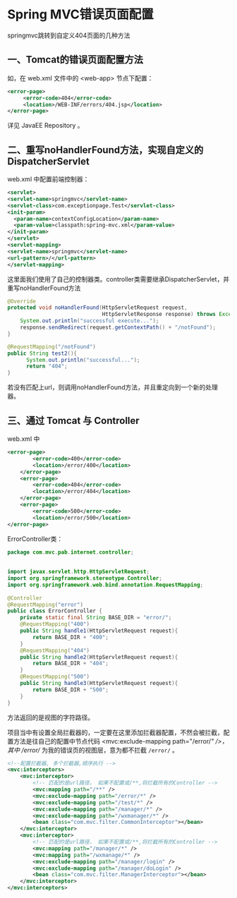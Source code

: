 # Spring MVC错误页面配置

springmvc跳转到自定义404页面的几种方法

## 一、Tomcat的错误页面配置方法

如，在 web.xml 文件中的 &lt;web-app&gt; 节点下配置：

```xml
<error-page>
     <error-code>404</error-code>
     <location>/WEB-INF/errors/404.jsp</location>
</error-page>
```

详见 JavaEE Repository 。

## 二、重写noHandlerFound方法，实现自定义的DispatcherServlet

web.xml 中配置前端控制器：

```xml
<servlet>
<servlet-name>springmvc</servlet-name>
<servlet-class>com.exceptionpage.Test</servlet-class>
<init-param>
  <param-name>contextConfigLocation</param-name>
  <param-value>classpath:spring-mvc.xml</param-value>
</init-param>
</servlet>
<servlet-mapping>
<servlet-name>springmvc</servlet-name>
<url-pattern>/</url-pattern>
</servlet-mapping>
```

这里面我们使用了自己的控制器类。controller类需要继承DispatcherServlet，并重写noHandlerFound方法

```java
@Override
protected void noHandlerFound(HttpServletRequest request,
							  HttpServletResponse response) throws Exception {
	System.out.println("successful execute...");
	response.sendRedirect(request.getContextPath() + "/notFound");
}

@RequestMapping("/notFound")
public String test2(){
	  System.out.println("successful...");
	  return "404";
}
```

若没有匹配上url，则调用noHandlerFound方法，并且重定向到一个新的处理器。

## 三、通过 Tomcat 与 Controller

web.xml 中

```xml
<error-page>
		<error-code>400</error-code>
		<location>/error/400</location>
	</error-page>
	<error-page>
		<error-code>404</error-code>
		<location>/error/404</location>
	</error-page>
	<error-page>
		<error-code>500</error-code>
		<location>/error/500</location>
</error-page>

```

ErrorController类：

```java
package com.mvc.pab.internet.controller;
 
 
import javax.servlet.http.HttpServletRequest;
import org.springframework.stereotype.Controller;
import org.springframework.web.bind.annotation.RequestMapping;
 
@Controller
@RequestMapping("error")
public class ErrorController {
	private static final String BASE_DIR = "error/";
	@RequestMapping("400")
	public String handle1(HttpServletRequest request){
		return BASE_DIR + "400";
	}
	@RequestMapping("404")
	public String handle2(HttpServletRequest request){
		return BASE_DIR + "404";
	}
	@RequestMapping("500")
	public String handle3(HttpServletRequest request){
		return BASE_DIR + "500";
	}
}

```

方法返回的是视图的字符路径。

项目当中有设置全局拦截器的，一定要在这里添加拦截器配置，不然会被拦截，配置方法是往自己的配置中节点代码 &lt;mvc:exclude-mapping path="/error/*" /&gt;，其中 /error/* 为我的错误页的视图层，意为都不拦截 `/error/` 。

```xml
<!--配置拦截器, 多个拦截器,顺序执行 -->
<mvc:interceptors>
	<mvc:interceptor>
		<!-- 匹配的是url路径， 如果不配置或/**,将拦截所有的Controller -->
		<mvc:mapping path="/**" />
		<mvc:exclude-mapping path="/error/*" />
		<mvc:exclude-mapping path="/test/*" />
		<mvc:exclude-mapping path="/manager/*" />
		<mvc:exclude-mapping path="/wxmanager/*" />
		<bean class="com.mvc.filter.CommonInterceptor"></bean>
	</mvc:interceptor>
	<mvc:interceptor>
		<!-- 匹配的是url路径， 如果不配置或/**,将拦截所有的Controller -->
		<mvc:mapping path="/manager/*" />
		<mvc:mapping path="/wxmanage/*" />
		<mvc:exclude-mapping path="/manager/login" />
		<mvc:exclude-mapping path="/manager/doLogin" />
		<bean class="com.mvc.filter.ManagerInterceptor"></bean>
	</mvc:interceptor>
</mvc:interceptors>
```

